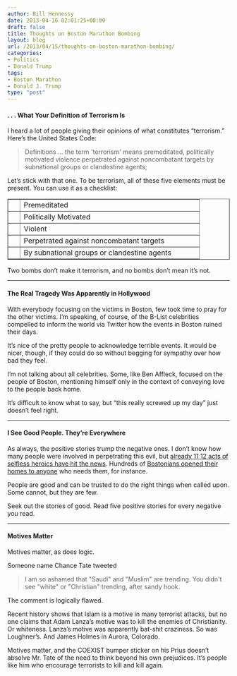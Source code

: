 ```yaml
---
author: Bill Hennessy
date: 2013-04-16 02:01:25+00:00
draft: false
title: Thoughts on Boston Marathon Bombing
layout: blog
url: /2013/04/15/thoughts-on-boston-marathon-bombing/
categories:
- Politics
- Donald Trump
tags:
- Boston Marathon
- Donald J. Trump
type: "post"
---
```


#### . . . What Your Definition of Terrorism Is

I heard a lot of people giving their opinions of what constitutes “terrorism.” Here’s the United States Code:

> Definitions ... the term 'terrorism' means premeditated, politically motivated violence perpetrated against noncombatant targets by subnational groups or clandestine agents;
> 
> 

Let’s stick with that one. To be terrorism, all of these five elements must be present. You can use it as a checklist:

<table cellpadding="2" width="400" border="1" cellspacing="0" > <tbody > <tr >
<td width="10" valign="top" >
</td>
<td width="390" valign="top" >Premeditated
</td></tr> <tr >
<td width="10" valign="top" >
</td>
<td width="390" valign="top" >Politically Motivated
</td></tr> <tr >
<td width="10" valign="top" >
</td>
<td width="390" valign="top" >Violent
</td></tr> <tr >
<td width="10" valign="top" >
</td>
<td width="390" valign="top" >Perpetrated against noncombatant targets
</td></tr> <tr >
<td width="10" valign="top" >
</td>
<td width="390" valign="top" >By subnational groups or clandestine agents
</td></tr></tbody></table>

Two bombs don’t make it terrorism, and no bombs don’t mean it’s not.  

* * *

#### The Real Tragedy Was Apparently in Hollywood

With everybody focusing on the victims in Boston, few took time to pray for the other victims. I’m speaking, of course, of the B-List celebrities compelled to inform the world via Twitter how the events in Boston ruined their days.

It’s nice of the pretty people to acknowledge terrible events. It would be nicer, though, if they could do so without begging for sympathy over how bad they feel. 

I’m not talking about all celebrities. Some, like Ben Affleck, focused on the people of Boston, mentioning himself only in the context of conveying love to the people back home. 

It’s difficult to know what to say, but “this really screwed up my day” just doesn’t feel right.

* * *

#### I See Good People. They’re Everywhere

As always, the positive stories trump the negative ones. I don’t know how many people were involved in perpetrating this evil, but [already 11 12 acts of selfless heroics have hit the news](https://www.businessinsider.com/inspiring-images-from-boston-2013-4). Hundreds of [Bostonians opened their homes to anyone](https://docs.google.com/spreadsheet/pub?key=0AoXVKFw1Uci5dFNpRGdWd2pXZTN4a3Fza0VhVTRVaGc&output=html&utm_source=buffer&buffer_share=25647) who needs them, for instance.

People are good and can be trusted to do the right things when called upon. Some cannot, but they are few. 

Seek out the stories of good. Read five positive stories for every negative you read. 

* * *

#### Motives Matter

Motives matter, as does logic.

Someone name Chance Tate tweeted 

> I am so ashamed that "Saudi" and "Muslim" are trending. You didn't see "white" or "Christian" trending, after sandy hook.
> 
> 

The comment is logically flawed.

Recent history shows that Islam is a motive in many terrorist attacks, but no one claims that Adam Lanza’s motive was to kill the enemies of Christianity. Or whiteness. Lanza’s motive was apparently bat-shit craziness. So was Loughner’s. And James Holmes in Aurora, Colorado. 

Motives matter, and the COEXIST bumper sticker on his Prius doesn’t absolve Mr. Tate of the need to think beyond his own prejudices. It’s people like him who encourage terrorists to kill and kill again.
